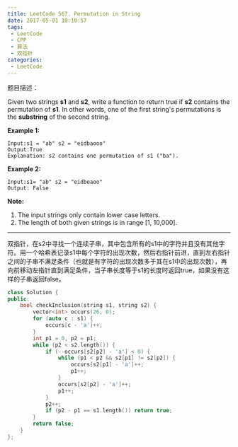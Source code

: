 ```yaml
---
title: LeetCode 567. Permutation in String
date: 2017-05-01 18:10:57
tags:
 - LeetCode
 - CPP
 - 算法
 - 双指针
categories:
 - LeetCode
---
```

题目描述：

Given two strings **s1** and **s2**, write a function to return true if **s2** contains the permutation of **s1**. In other words, one of the first string's permutations is the **substring** of the second string.

**Example 1:**

```
Input:s1 = "ab" s2 = "eidbaooo"
Output:True
Explanation: s2 contains one permutation of s1 ("ba").

```

**Example 2:**

```
Input:s1= "ab" s2 = "eidboaoo"
Output: False

```

**Note:**

1. The input strings only contain lower case letters.
2. The length of both given strings is in range [1, 10,000].

-------------

双指针，在s2中寻找一个连续子串，其中包含所有的s1中的字符并且没有其他字符。用一个哈希表记录s1中每个字符的出现次数，然后右指针前进，直到左右指针之间的子串不满足条件（也就是有字符的出现次数多于其在s1中的出现次数），再向前移动左指针直到满足条件，当子串长度等于s1的长度时返回true，如果没有这样的子串返回false。

<!-- more-->

```cpp
class Solution {
public:
    bool checkInclusion(string s1, string s2) {
        vector<int> occurs(26, 0);
        for (auto c : s1) {
            occurs[c - 'a']++;
        }
        int p1 = 0, p2 = p1;
        while (p2 < s2.length()) {
            if (--occurs[s2[p2] - 'a'] < 0) {
                while (p1 < p2 && s2[p1] != s2[p2]) {
                    occurs[s2[p1] - 'a']++;
                    p1++;
                }
                occurs[s2[p2] - 'a']++;
                p1++;
            }
            p2++;
            if (p2 - p1 == s1.length()) return true;
        }
        return false;
    }
};
```

